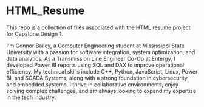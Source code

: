 # HTML_Resume
This repo is a collection of files associated with the HTML resume project for Capstone Design 1.

I'm Connor Bailey, a Computer Engineering student at Mississippi State University with a passion for software integration, system optimization, and data analytics. As a Transmission Line Engineer Co-Op at Entergy, I developed Power BI reports using SQL and DAX to improve operational efficiency. My technical skills include C++, Python, JavaScript, Linux, Power BI, and SCADA Systems, along with a strong foundation in cybersecurity and embedded systems. I thrive in collaborative environments, enjoy solving complex challenges, and am always looking to expand my expertise in the tech industry.